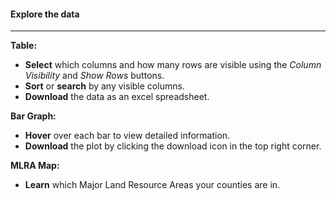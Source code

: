 
#### Explore the data

------------------------------------------------------------------------

**Table:**

-   **Select** which columns and how many rows are visible using the
    *Column Visibility* and *Show Rows* buttons.
-   **Sort** or **search** by any visible columns.
-   **Download** the data as an excel spreadsheet.

**Bar Graph:**

-   **Hover** over each bar to view detailed information.
-   **Download** the plot by clicking the download icon in the top right
    corner.

**MLRA Map:**

-   **Learn** which Major Land Resource Areas your counties are in.
